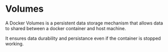 # Volumes

A Docker Volumes is a persistent data storage mechanism that allows data to shared between a docker container and  host machine.



It ensures data durability and persistance even if the container is stopped working.
